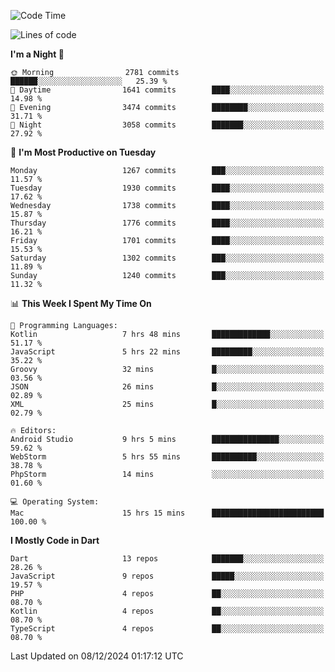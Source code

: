 <!--START_SECTION:waka-->
![Code Time](http://img.shields.io/badge/Code%20Time-944%20hrs%2053%20mins-blue)

![Lines of code](https://img.shields.io/badge/From%20Hello%20World%20I%27ve%20Written-3.6%20million%20lines%20of%20code-blue)

**I'm a Night 🦉** 

```text
🌞 Morning                2781 commits        ██████░░░░░░░░░░░░░░░░░░░   25.39 % 
🌆 Daytime                1641 commits        ████░░░░░░░░░░░░░░░░░░░░░   14.98 % 
🌃 Evening                3474 commits        ████████░░░░░░░░░░░░░░░░░   31.71 % 
🌙 Night                  3058 commits        ███████░░░░░░░░░░░░░░░░░░   27.92 % 
```
📅 **I'm Most Productive on Tuesday** 

```text
Monday                   1267 commits        ███░░░░░░░░░░░░░░░░░░░░░░   11.57 % 
Tuesday                  1930 commits        ████░░░░░░░░░░░░░░░░░░░░░   17.62 % 
Wednesday                1738 commits        ████░░░░░░░░░░░░░░░░░░░░░   15.87 % 
Thursday                 1776 commits        ████░░░░░░░░░░░░░░░░░░░░░   16.21 % 
Friday                   1701 commits        ████░░░░░░░░░░░░░░░░░░░░░   15.53 % 
Saturday                 1302 commits        ███░░░░░░░░░░░░░░░░░░░░░░   11.89 % 
Sunday                   1240 commits        ███░░░░░░░░░░░░░░░░░░░░░░   11.32 % 
```


📊 **This Week I Spent My Time On** 

```text
💬 Programming Languages: 
Kotlin                   7 hrs 48 mins       █████████████░░░░░░░░░░░░   51.17 % 
JavaScript               5 hrs 22 mins       █████████░░░░░░░░░░░░░░░░   35.22 % 
Groovy                   32 mins             █░░░░░░░░░░░░░░░░░░░░░░░░   03.56 % 
JSON                     26 mins             █░░░░░░░░░░░░░░░░░░░░░░░░   02.89 % 
XML                      25 mins             █░░░░░░░░░░░░░░░░░░░░░░░░   02.79 % 

🔥 Editors: 
Android Studio           9 hrs 5 mins        ███████████████░░░░░░░░░░   59.62 % 
WebStorm                 5 hrs 55 mins       ██████████░░░░░░░░░░░░░░░   38.78 % 
PhpStorm                 14 mins             ░░░░░░░░░░░░░░░░░░░░░░░░░   01.60 % 

💻 Operating System: 
Mac                      15 hrs 15 mins      █████████████████████████   100.00 % 
```

**I Mostly Code in Dart** 

```text
Dart                     13 repos            ███████░░░░░░░░░░░░░░░░░░   28.26 % 
JavaScript               9 repos             █████░░░░░░░░░░░░░░░░░░░░   19.57 % 
PHP                      4 repos             ██░░░░░░░░░░░░░░░░░░░░░░░   08.70 % 
Kotlin                   4 repos             ██░░░░░░░░░░░░░░░░░░░░░░░   08.70 % 
TypeScript               4 repos             ██░░░░░░░░░░░░░░░░░░░░░░░   08.70 % 
```




 Last Updated on 08/12/2024 01:17:12 UTC
<!--END_SECTION:waka-->
